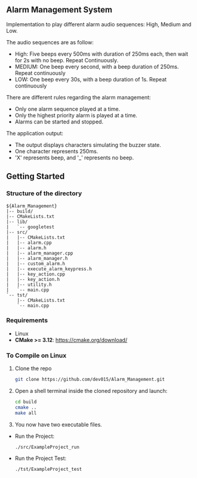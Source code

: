 <!-- ABOUT THE PROJECT -->
## Alarm Management System

Implementation to play different alarm audio sequences: High, Medium and Low. 

The audio sequences are as follow:
* High: Five beeps every 500ms with duration of 250ms each, then wait for 2s with no beep. Repeat Continuously.
* MEDIUM: One beep every second, with a beep duration of 250ms. Repeat continuously
* LOW: One beep every 30s, with a beep duration of 1s. Repeat continuously

There are different rules regarding the alarm management:
* Only one alarm sequence played at a time.
* Only the highest priority alarm is played at a time. 
* Alarms can be started and stopped.

The application output:
* The output displays characters simulating the buzzer state.
* One character represents 250ms.
* 'X' represents beep, and '_' represents no beep.

<!--
### Built With

This section should list any major frameworks that you built your project using. Leave any add-ons/plugins for the acknowledgements section. Here are a few examples.
* [Bootstrap](https://getbootstrap.com)
* [JQuery](https://jquery.com)
* [Laravel](https://laravel.com)

-->

<!-- GETTING STARTED -->
## Getting Started

### Structure of the directory
```
${Alarm_Management}
|-- build/
|-- CMakeLists.txt
|-- lib/
|   `-- googletest 
|-- src/
|   |-- CMakeLists.txt
|   |-- alarm.cpp
|   |-- alarm.h
|   |-- alarm_manager.cpp
|   |-- alarm_manager.h
|   |-- custom_alarm.h
|   |-- execute_alarm_keypress.h
|   |-- key_action.cpp
|   |-- key_action.h
|   |-- utility.h
|   `-- main.cpp
`-- tst/
    |-- CMakeLists.txt
    `-- main.cpp
```

### Requirements

* Linux
* **CMake >= 3.12**: https://cmake.org/download/

### To Compile on Linux

1. Clone the repo
   ```sh
   git clone https://github.com/dev015/Alarm_Management.git
   ```
2. Open a shell terminal inside the cloned repository and launch:


   ```sh
   cd build
   cmake ..
   make all
   ```
3. You now have two executable files.

* Run the Project:

   ```sh
   ./src/ExampleProject_run
   ```

* Run the Project Test:

   ```sh
   ./tst/ExampleProject_test
   ```








